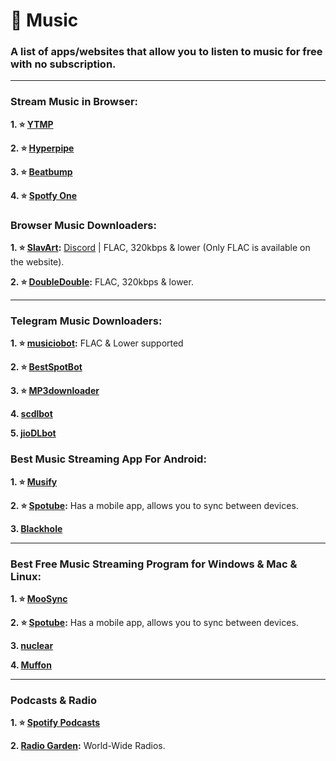 # 🎵 Music
### A list of apps/websites that allow you to listen to music for free with no subscription.

***

### Stream Music in Browser:

**1. ⭐ [YTMP](https://ytmp.itsvg.in/)**

**2. ⭐ [Hyperpipe](https://hyperpipe.surge.sh/)**

**3. ⭐ [Beatbump](https://beatbump.io/)**

**4. ⭐ [Spotfy One](https://spotfy.one/)**

### Browser Music Downloaders:

**1. ⭐ [SlavArt](https://slavart.gamesdrive.net/tracks):** [Discord](https://discord.gg/nTUd5cCf) | FLAC, 320kbps & lower (Only FLAC is available on the website).

**2. ⭐ [DoubleDouble](https://doubledouble.top/):** FLAC, 320kbps & lower.

***

### Telegram Music Downloaders:

**1. ⭐ [musiciobot](https://t.me/musicaiocloud):** FLAC & Lower supported

**2. ⭐ [BestSpotBot](https://t.me/BeatSpotBot)**

**3. ⭐ [MP3downloader](https://t.me/TG_mp3downloader_bot)**

**4. [scdlbot](https://t.me/scdlbot)**

**5. [jioDLbot](https://t.me/JioDLBot)**


### Best Music Streaming App For Android:

**1. ⭐ [Musify](https://github.com/gokadzev/Musify)**

**2. ⭐ [Spotube](https://github.com/KRTirtho/spotube):** Has a mobile app, allows you to sync between devices.

**3. [Blackhole](https://github.com/Sangwan5688/BlackHole)**


***

### Best Free Music Streaming Program for Windows & Mac & Linux:

**1. ⭐ [MooSync](https://moosync.app/)**

**2. ⭐ [Spotube](https://github.com/KRTirtho/spotube):** Has a mobile app, allows you to sync between devices.

**3. [nuclear](https://nuclear.js.org/)**

**4. [Muffon](https://github.com/staniel359/muffon)**

***

### Podcasts & Radio

**1. ⭐ [Spotify Podcasts](https://open.spotify.com/browse/podcasts)**

**2. [Radio Garden](https://radio.garden/):** World-Wide Radios.





